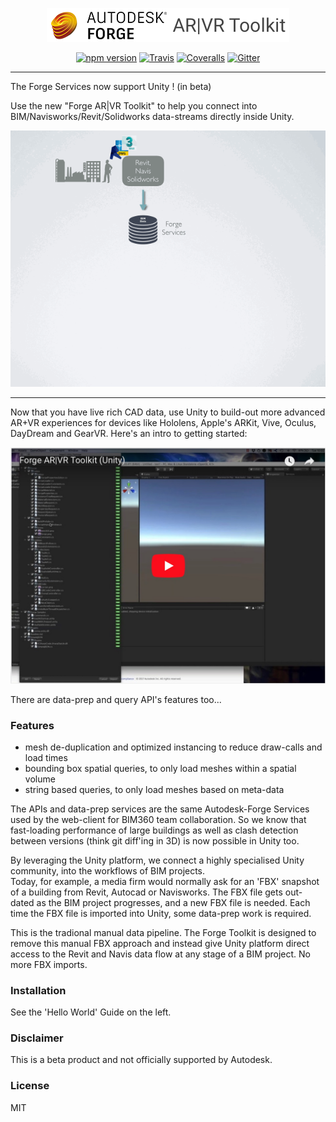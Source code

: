 <p align="center">
  <img src="logo_forge.png" alt="Forge ARVR-Toolkit" />
</p>

<p align="center">
<a href="https://www.npmjs.com/package/boardgame.io"><img src="https://badge.fury.io/js/boardgame.io.svg" alt="npm version" /></a>
<a href="https://travis-ci.org/google/boardgame.io"><img src="https://img.shields.io/travis/google/boardgame.io/master.svg" alt="Travis" /></a>
<a href="https://coveralls.io/github/google/boardgame.io?branch=master"><img src="https://img.shields.io/coveralls/google/boardgame.io.svg" alt="Coveralls" /></a>
<a href="https://gitter.im/boardgame-io"><img src="https://badges.gitter.im/forgetoolkit.svg" alt="Gitter" /></a>
</p>

---
The Forge Services now support Unity ! (in beta)

Use the new "Forge AR|VR Toolkit" to help you connect into BIM/Navisworks/Revit/Solidworks data-streams directly inside Unity.

![ForgeToolkit Overview](artoolkit.gif)

---
Now that you have live rich CAD data, use Unity to build-out more advanced AR+VR experiences for devices like Hololens, Apple's ARKit, Vive, Oculus, DayDream and GearVR. Here's an intro to getting started:

<a href="https://www.youtube.com/I5RBVA1Kipk"><img src="youtube.jpg"></a>

There are data-prep and query API's features too...
### Features
* mesh de-duplication and optimized instancing to reduce draw-calls and load times
* bounding box spatial queries, to only load meshes within a spatial volume
* string based queries,  to only load meshes based on meta-data

The APIs and data-prep services are the same Autodesk-Forge Services used by the web-client for BIM360 team collaboration.  So we know that fast-loading performance of large buildings as well as clash detection between versions (think git diff'ing in 3D) is now possible in Unity too.

By leveraging the Unity platform, we connect a highly specialised Unity community, into the workflows of BIM projects.  
Today, for example, a media firm would normally ask for an 'FBX' snapshot of a building from Revit, Autocad or Navisworks.  The FBX file gets out-dated as the BIM project progresses, and a new FBX file is needed.  Each time the FBX file is imported into Unity, some data-prep work is required.

This is the tradional manual data pipeline.  The Forge Toolkit is designed to remove this manual FBX approach and instead give Unity platform direct access to the Revit and Navis data flow at any stage of a BIM project.  No more FBX imports.


### Installation

See the 'Hello World' Guide on the left.

### Disclaimer

This is a beta product and not officially supported by Autodesk.

### License

MIT
